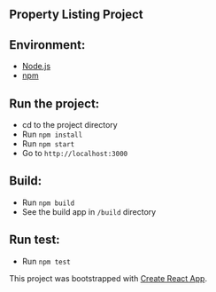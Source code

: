 ## Property Listing Project

## Environment:
- [Node.js](https://nodejs.org/en/)
- [npm](https://www.npmjs.com)

## Run the project:
- cd to the project directory
- Run `npm install`
- Run `npm start`
- Go to `http://localhost:3000`

## Build: 
- Run `npm build`
- See the build app in `/build` directory

## Run test:
- Run `npm test`


This project was bootstrapped with [Create React App](https://github.com/facebookincubator/create-react-app).